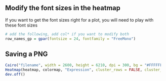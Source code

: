 ## Modify the font sizes in the heatmap

If you want to get the font sizes right for a plot, you will need to play with these font sizes

```r
# add the following, add col* if you want to modify both
row_names_gp = gpar(fontsize = 24, fontfamily = "FreeMono")
```

## Saving a PNG

```r
Cairo("filename", width = 2600, height = 6210, dpi = 300, bg = "#FFFFFF", fontfamily = "FreeMono")
Heatmap(heatmap, colormap, "Expression", cluster_rows = FALSE, cluster_columns = FALSE, row_names_gp = gpar(fontsize = 24, fontfamily = "FreeMono"), column_names_gp = gpar(fontsize = 30))
dev.off()
```